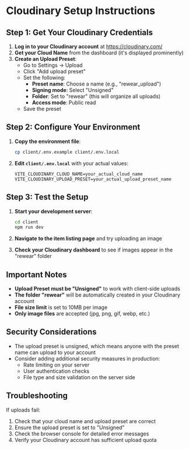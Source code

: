 # Cloudinary Setup Instructions

## Step 1: Get Your Cloudinary Credentials

1. **Log in to your Cloudinary account** at https://cloudinary.com/
2. **Get your Cloud Name** from the dashboard (it's displayed prominently)
3. **Create an Upload Preset**:
   - Go to Settings → Upload
   - Click "Add upload preset"
   - Set the following:
     - **Preset name**: Choose a name (e.g., "rewear_upload")
     - **Signing mode**: Select "Unsigned"
     - **Folder**: Set to "rewear" (this will organize all uploads)
     - **Access mode**: Public read
   - Save the preset

## Step 2: Configure Your Environment

1. **Copy the environment file**:

   ```bash
   cp client/.env.example client/.env.local
   ```

2. **Edit `client/.env.local`** with your actual values:
   ```env
   VITE_CLOUDINARY_CLOUD_NAME=your_actual_cloud_name
   VITE_CLOUDINARY_UPLOAD_PRESET=your_actual_upload_preset_name
   ```

## Step 3: Test the Setup

1. **Start your development server**:

   ```bash
   cd client
   npm run dev
   ```

2. **Navigate to the item listing page** and try uploading an image
3. **Check your Cloudinary dashboard** to see if images appear in the "rewear" folder

## Important Notes

- **Upload Preset must be "Unsigned"** to work with client-side uploads
- **The folder "rewear"** will be automatically created in your Cloudinary account
- **File size limit** is set to 10MB per image
- **Only image files** are accepted (jpg, png, gif, webp, etc.)

## Security Considerations

- The upload preset is unsigned, which means anyone with the preset name can upload to your account
- Consider adding additional security measures in production:
  - Rate limiting on your server
  - User authentication checks
  - File type and size validation on the server side

## Troubleshooting

If uploads fail:

1. Check that your cloud name and upload preset are correct
2. Ensure the upload preset is set to "Unsigned"
3. Check the browser console for detailed error messages
4. Verify your Cloudinary account has sufficient upload quota
